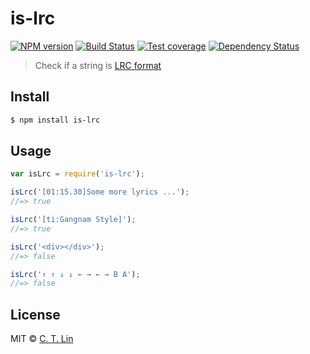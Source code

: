 # is-lrc

[![NPM version][npm-image]][npm-url]
[![Build Status][travis-image]][travis-url]
[![Test coverage][coveralls-image]][coveralls-url]
[![Dependency Status][david_img]][david_site]

> Check if a string is [LRC format][lrc-format]

## Install

```sh
$ npm install is-lrc
```

## Usage

```js
var isLrc = require('is-lrc');

isLrc('[01:15.30]Some more lyrics ...');
//=> true

isLrc('[ti:Gangnam Style]');
//=> true

isLrc('<div></div>');
//=> false

isLrc('↑ ↑ ↓ ↓ ← → ← → B A');
//=> false
```

## License
MIT © [C. T. Lin](https://github.com/chentsulin)

[npm-image]: https://img.shields.io/npm/v/is-lrc.svg?style=flat-square
[npm-url]: https://npmjs.org/package/is-lrc
[travis-image]: https://travis-ci.org/chentsulin/is-lrc.svg
[travis-url]: https://travis-ci.org/chentsulin/is-lrc
[coveralls-image]: https://img.shields.io/coveralls/chentsulin/is-lrc.svg?style=flat-square
[coveralls-url]: https://coveralls.io/r/chentsulin/is-lrc
[david_img]: https://img.shields.io/david/chentsulin/is-lrc.svg
[david_site]: https://david-dm.org/chentsulin/is-lrc
[lrc-format]: http://en.wikipedia.org/wiki/LRC_(file_format)
